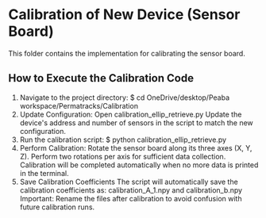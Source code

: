 # Calibration of New Device (Sensor Board)

This folder contains the implementation for calibrating the sensor board.

## How to Execute the Calibration Code

1. Navigate to the project directory:
   $ cd OneDrive/desktop/Peaba workspace/Permatracks/Calibration
2. Update Configuration:
   Open calibration_ellip_retrieve.py
   Update the device's address and number of sensors in the script to match the new configuration.
3. Run the calibration script:
   $ python calibration_ellip_retrieve.py
4. Perform Calibration:
   Rotate the sensor board along its three axes (X, Y, Z).
   Perform two rotations per axis for sufficient data collection.
   Calibration will be completed automatically when no more data is printed in the terminal.
5. Save Calibration Coefficients
   The script will automatically save the calibration coefficients as: calibration_A_1.npy and calibration_b.npy
   Important: Rename the files after calibration to avoid confusion with future calibration runs.